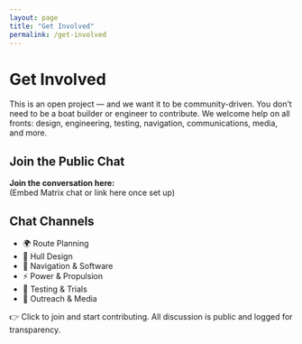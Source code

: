 ```yaml
---
layout: page
title: "Get Involved"
permalink: /get-involved
---
```


# Get Involved

This is an open project — and we want it to be community-driven. You don’t need to be a boat builder or engineer to contribute. We welcome help on all fronts: design, engineering, testing, navigation, communications, media, and more.

## Join the Public Chat

**Join the conversation here:**  
(Embed Matrix chat or link here once set up)

## Chat Channels

- 🌍 Route Planning  
- 🚤 Hull Design  
- 🧭 Navigation & Software  
- ⚡ Power & Propulsion  
- 🧪 Testing & Trials  
- 📢 Outreach & Media  

👉 Click to join and start contributing. All discussion is public and logged for transparency.

